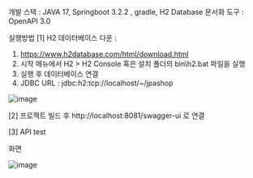 개발 스택 : JAVA 17, Springboot 3.2.2 , gradle, H2 Database
문서화 도구 : OpenAPI 3.0

실행방법
[1]
H2 데이터베이스 다운 :
1. https://www.h2database.com/html/download.html
2. 시작 메뉴에서 H2 > H2 Console 혹은 설치 폴더의 bin\h2.bat 파일을 실행
3. 실행 후 데이터베이스 연결
4. JDBC URL : jdbc:h2:tcp://localhost/~/jpashop

![image](https://github.com/yunaahn/news/assets/86057836/2571c127-7c71-4e76-9b7a-618e0b515959)


[2]
프로젝트 빌드 후 http://localhost:8081/swagger-ui 로 연결

[3]
API test 

화면

![image](https://github.com/yunaahn/news/assets/86057836/1401065c-074f-45b2-a236-0cfad7b1faf4)

